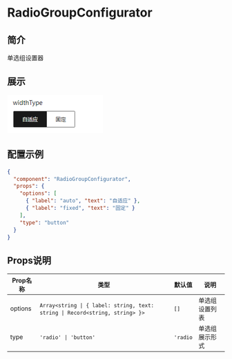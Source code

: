 # RadioGroupConfigurator

## 简介

单选组设置器

## 展示

![示例图片](./RadioGroupConfigurator.png)

## 配置示例

```json
{
  "component": "RadioGroupConfigurator",
  "props": {
    "options": [
      { "label": "auto", "text": "自适应" },
      { "label": "fixed", "text": "固定" }
    ],
    "type": "button"
  }
}
```

## Props说明

| Prop名称 | 类型                                                                         | 默认值   | 说明           |
| -------- | ---------------------------------------------------------------------------- | -------- | -------------- |
| options  | `Array<string \| { label: string, text: string \| Record<string, string> }>` | `[]`     | 单选组设置列表 |
| type     | `'radio' \| 'button'`                                                        | `'radio` | 单选组展示形式 |
